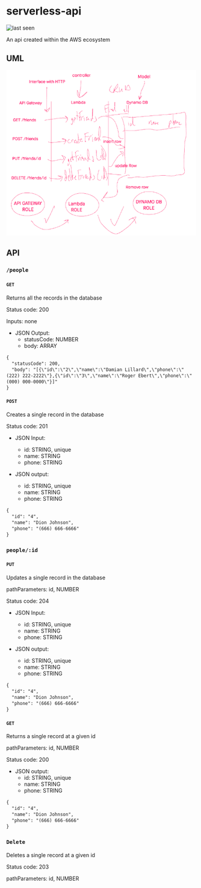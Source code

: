 # serverless-api

![last seen](https://img.shields.io/github/last-commit/CullenSharp/serverless-api)

An api created within the AWS ecosystem

## UML

![UML](UML.png)
## API

### `/people`

#### `GET`

Returns all the records in the database

Status code: 200

Inputs: none

* JSON Output:
  * statusCode: NUMBER
  * body: ARRAY

```JS
{
  "statusCode": 200,
  "body": "[{\"id\":\"2\",\"name\":\"Damian Lillard\",\"phone\":\"(222) 222-2222\"},{\"id\":\"3\",\"name\":\"Roger Ebert\",\"phone\":\"(000) 000-0000\"}]"
}
```

#### `POST`

Creates a single record in the database

Status code: 201

* JSON Input:
  * id: STRING, unique
  * name: STRING
  * phone: STRING

* JSON output:
  * id: STRING, unique
  * name: STRING
  * phone: STRING

```JS
{
  "id": "4",
  "name": "Dion Johnson",
  "phone": "(666) 666-6666"
}
```

### `people/:id`

#### `PUT`

Updates a single record in the database

pathParameters: id, NUMBER

Status code: 204

* JSON Input:
  * id: STRING, unique
  * name: STRING
  * phone: STRING

* JSON output:
  * id: STRING, unique
  * name: STRING
  * phone: STRING

```JS
{
  "id": "4",
  "name": "Dion Johnson",
  "phone": "(666) 666-6666"
}
```

#### `GET`

Returns a single record at a given id

pathParameters: id, NUMBER

Status code: 200

* JSON output:
  * id: STRING, unique
  * name: STRING
  * phone: STRING

```JS
{
  "id": "4",
  "name": "Dion Johnson",
  "phone": "(666) 666-6666"
}
```

### `Delete`

Deletes a single record at a given id

Status code: 203

pathParameters: id, NUMBER
